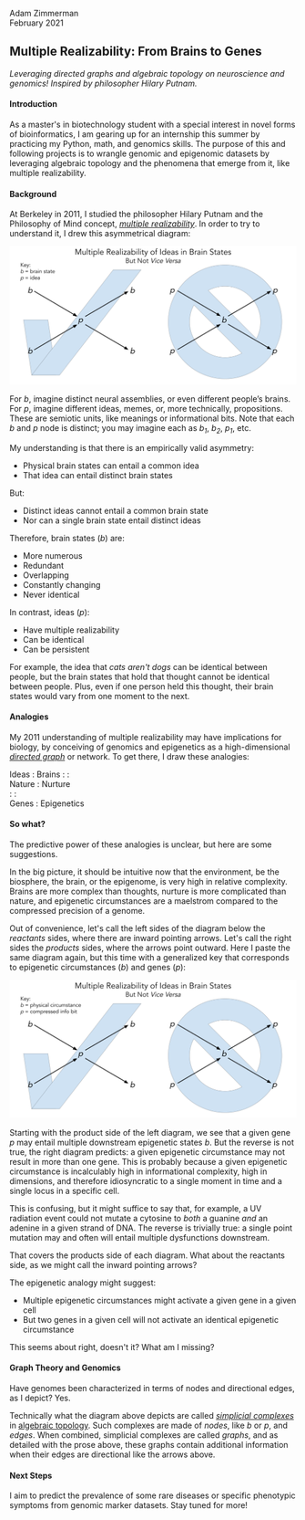 Adam Zimmerman  
February 2021

## Multiple Realizability: From Brains to Genes
*Leveraging directed graphs and algebraic topology on neuroscience and genomics! Inspired by philosopher Hilary Putnam.*

#### Introduction

As a master's in biotechnology student with a special interest in novel forms of bioinformatics, I am gearing up for an internship this summer by practicing my Python, math, and genomics skills. The purpose of this and following projects is to wrangle genomic and epigenomic datasets by leveraging algebraic topology and the phenomena that emerge from it, like multiple realizability.

#### Background
At Berkeley in 2011, I studied the philosopher Hilary Putnam and the Philosophy of Mind concept, [*multiple realizability*](https://www.wikiwand.com/en/Multiple_realizability). In order to try to understand it, I drew this asymmetrical diagram:

![phil-of-mind-multiple-realizability-diagram](https://raw.githubusercontent.com/SpaceGold/multiple-realizability/main/multiple-realizability-diagram.png)

For *b*, imagine distinct neural assemblies, or even different people’s brains. For *p*, imagine different ideas, memes, or, more technically, propositions. These are semiotic units, like meanings or informational bits. Note that each *b* and *p* node is distinct; you may imagine each as *b<sub>1</sub>*, *b<sub>2</sub>*, *p<sub>1</sub>*, etc.

My understanding is that there is an empirically valid asymmetry:
* Physical brain states can entail a common idea
* That idea can entail distinct brain states

But:
* Distinct ideas cannot entail a common brain state
* Nor can a single brain state entail distinct ideas

Therefore, brain states (*b*) are:
* More numerous
* Redundant
* Overlapping
* Constantly changing
* Never identical

In contrast, ideas (*p*):
* Have multiple realizability
* Can be identical
* Can be persistent

For example, the idea that *cats aren't dogs* can be identical between people, but the brain states that hold that thought cannot be identical between people. Plus, even if one person held this thought, their brain states would vary from one moment to the next.

#### Analogies
My 2011 understanding of multiple realizability may have implications for biology, by conceiving of genomics and epigenetics as a high-dimensional [*directed graph*](https://reference.wolfram.com/language/ref/DirectedGraph.html) or network. To get there, I draw these analogies:

Ideas : Brains
: :  
Nature : Nurture  
: :  
Genes : Epigenetics  

#### So what?
The predictive power of these analogies is unclear, but here are some suggestions.  

In the big picture, it should be intuitive now that the environment, be the biosphere, the brain, or the epigenome, is very high in relative complexity. Brains are more complex than thoughts, nurture is more complicated than nature, and epigenetic circumstances are a maelstrom compared to the compressed precision of a genome.

Out of convenience, let's call the left sides of the diagram below the *reactants* sides, where there are inward pointing arrows. Let's call the right sides the *products* sides, where the arrows point outward. Here I paste the same diagram again, but this time with a generalized key that corresponds to epigenetic circumstances (*b*) and genes (*p*):


![generalized-multiple-realizability-diagram](https://raw.githubusercontent.com/SpaceGold/multiple-realizability/main/multiple-realizability-diagram-generalized.png)


Starting with the product side of the left diagram, we see that a given gene *p* may entail multiple downstream epigenetic states *b*. But the reverse is not true, the right diagram predicts: a given epigenetic circumstance may not result in more than one gene. This is probably because a given epigenetic circumstance is incalculably high in informational complexity, high in dimensions, and therefore idiosyncratic to a single moment in time and a single locus in a specific cell.  

This is confusing, but it might suffice to say that, for example, a UV radiation event could not mutate a cytosine to *both* a guanine *and* an adenine in a given strand of DNA. The reverse is trivially true: a single point mutation may and often will entail multiple dysfunctions downstream.

That covers the products side of each diagram. What about the reactants side, as we might call the inward pointing arrows?

The epigenetic analogy might suggest:  
* Multiple epigenetic circumstances might activate a given gene in a given cell
* But two genes in a given cell will not activate an identical epigenetic circumstance  

This seems about right, doesn't it? What am I missing?

#### Graph Theory and Genomics
Have genomes been characterized in terms of nodes and directional edges, as I depict? Yes.  

Technically what the diagram above depicts are called  [*simplicial complexes*](https://www.youtube.com/watch?v=rlI1KOo1gp4) in [algebraic topology](https://www.wikiwand.com/en/Simplicial_complex). Such complexes are made of *nodes*, like *b* or *p*, and *edges*. When combined, simplicial complexes are called *graphs*, and as detailed with the prose above, these graphs contain additional information when their edges are directional like the arrows above.

#### Next Steps
I aim to predict the prevalence of some rare diseases or specific phenotypic symptoms from genomic marker datasets. Stay tuned for more!

